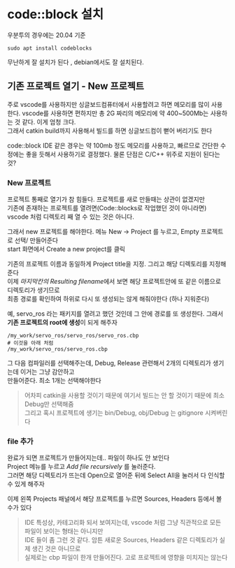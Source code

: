 # code::block 설치
우분투의 경우에는 20.04 기준
```
sudo apt install codeblocks
```
무난하게 잘 설치가 된다 , debian에서도 잘 설치된다. 


## 기존 프로젝트 열기 - New 프로젝트
주로 vscode를 사용하지만 싱글보드컴퓨터에서 사용할려고 하면 메모리를 많이 사용한다. 
vscode를 사용하면 편하지만 총 2G 짜리의 메모리에 약 400~500Mb는 사용하는 것 같다. 이게 엄청 크다.   
그래서 catkin build까지 사용해서 빌드를 하면 싱글보드컴이 뻗어 버리기도 한다

code::block IDE 같은 경우는 약 100mb 정도 메모리를 사용하고, 빠르므로 간단한 수정에는 좋을 듯해서 
사용하기로 결정했다. 물론 단점은 C/C++ 위주로 지원이 된다는 것?

### New 프로젝트 
프로젝트 통째로 열기가 참 힘들다. 프로젝트를 새로 만들때는 상관이 없겠지만   
기존에 존재하는 프로젝트를 열려면(Code::blocks로 작업했던 것이 아니라면)  
vscode 처럼 디렉토리 째 열 수 있는 것은 아니다.  

그래서 new 프로젝트를 해야한다. 메뉴 New -> Project 를 누르고, Empty 프로젝트로 선택/ 만들어준다   
start 화면에서 Create a new project를 클릭  

기존의 프로젝트 이름과 동일하게 Project title을 지정. 그리고 해당 디렉토리를 지정해준다  
이제 *마지막칸의 Resulting filename*에서 보면 해당 프로젝트안에 또 같은 이름으로 디렉토리가 생기므로  
최종 경로를 확인하여 하위로 다시 또 생성되는 않게 해줘야한다 (하나 지워준다)

예, servo_ros 라는 패키지를 열려고 했던 것인데 그 안에 경로를 또 생성한다. 그래서 **기존 프로젝트의 root에 생성**이 되게 해주자
```
/my_work/servo_ros/servo_ros/servo_ros.cbp
# 이것을 아래 처럼
/my_work/servo_ros/servo_ros.cbp
```

그 다음 컴파일러를 선택해주는데, Debug, Release 관련해서 2개의 디렉토리가 생기는데 이거는 그냥 감안하고  
만들어준다. 최소 1개는 선택해야한다  

> 어차피 catkin을 사용할 것이기 때문에 여기서 빌드는 안 할 것이기 때문에 최소 Debug만 선택해줌   
> 그리고 혹시 프로젝트에 생기는  bin/Debug, obj/Debug 는 gitignore 시켜버린다  

### file 추가
완료가 되면 프로젝트가 만들어지는데.. 파일이 하나도 안 보인다   
Project 메뉴를 누르고 *Add file recursively* 를 눌러준다.   
그러면 해당 디렉토리가 뜨는데 Open으로 열어준 뒤에 Select All을 눌러서 다 인식할 수 있게 해주자

이제 왼쪽 Projects 패널에서 해당 프로젝트를 누르면 Sources, Headers 등에서 볼 수가 있다

> IDE 특성상, 카테고리화 되서 보여지는데, vscode 처럼 그냥 직관적으로 모든 파일이 보이는 형태는 아니지만   
> IDE 들이 좀 그런 것 같다. 암튼 새로운 Sources, Headers 같은 디렉토리가 실제 생긴 것은 아니므로   
> 실제로는 cbp 파일이 한개 만들어진다. 고로 프로젝트에 영향을 미치지는 않는다  


